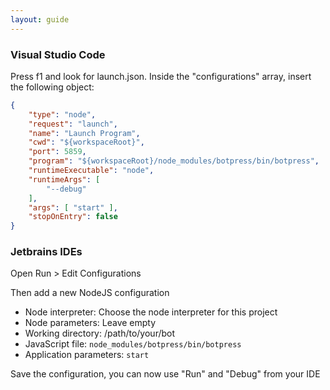 ```yaml
---
layout: guide
---
```


### Visual Studio Code <a class="toc" id="toc-visual-studio-code" href="#toc-visual-studio-code"></a>
Press f1 and look for launch.json. Inside the "configurations" array, insert the following object:
```json
{
    "type": "node",
    "request": "launch",
    "name": "Launch Program",
    "cwd": "${workspaceRoot}",
    "port": 5859,
    "program": "${workspaceRoot}/node_modules/botpress/bin/botpress",
    "runtimeExecutable": "node",
    "runtimeArgs": [
        "--debug"
    ],
    "args": [ "start" ],
    "stopOnEntry": false
}
```

### Jetbrains IDEs <a class="toc" id="toc-jetbrains" href="#toc-jetbrains"></a>
Open Run > Edit Configurations

Then add a new NodeJS configuration

- Node interpreter: Choose the node interpreter for this project
- Node parameters: Leave empty
- Working directory: /path/to/your/bot
- JavaScript file: `node_modules/botpress/bin/botpress`
- Application parameters: `start`

Save the configuration, you can now use "Run" and "Debug" from your IDE

